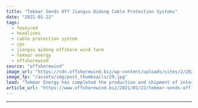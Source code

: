 ```yaml
---
title: "Tekmar Sends Off Jiangsu Qidong Cable Protection Systems"
date: "2021-01-22"
tags: 
  - featured
  - headlines
  - cable protection system
  - cps
  - jiangsu qidong offshore wind farm
  - tekmar energy
  - offshorewind
source: "offshorewind"
image_url: "https://cdn.offshorewind.biz/wp-content/uploads/sites/2/2021/01/22134008/Tekmar-Delivers-Jiangsu-Qidong-Cable-Protection-Systems.jpg"
image_fp: "/assets/img/post_thumbnails/29.jpg"
lead: "Tekmar Energy has completed the production and shipment of inter-array cable protection systems for"
article_url: "https://www.offshorewind.biz/2021/01/22/tekmar-sends-off-jiangsu-qidong-cable-protection-systems/"
---
```


---
